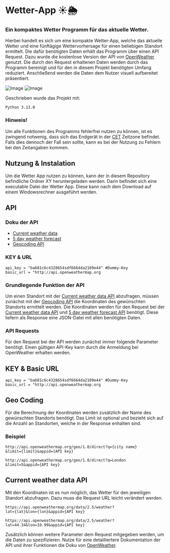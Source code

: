 # Wetter-App ☀️🌦️
### Ein kompaktes Wetter Programm für das aktuelle Wetter. 

Hierbei handelt es sich um eine kompakte Wetter-App, welche das aktuelle Wetter und eine fünftägige Wettervorhersage für einen beliebigen Standort ermittelt. Die dafür benötigten Daten erhält das Programm über einen API Request. Dazu wurde die kostenlose Version der API von [OpenWeather](https://openweathermap.org/) genutzt. Die durch den Request erhaltenen Daten werden durch das Programm bereinigt und für den in diesem Projekt benötigten Umfang reduziert. Anschließend werden die Daten dem Nutzer visuell aufbereitet präsentiert. 

![Image](https://github.com/user-attachments/assets/9a7ee1b4-bc07-4b37-ba70-c6accab4e781)
![Image](https://github.com/user-attachments/assets/7b4c32b2-0fe0-420f-8dc2-3481027cdb1f)

Geschrieben wurde das Projekt mit:
```
Python 3.13.0
```
### Hinweis!
Um alle Funktionen des Programms fehlerfrei nutzen zu können, ist es zwingend notwenig, dass sich das Endgerät in der [CET](https://www.timeanddate.com/time/zones/cet) Zeitzone befindet. Falls dies dennoch der Fall sein sollte, kann es bei der Nutzung zu Fehlern bei den Zeitangaben kommen.
## Nutzung & Instalation
Um die Wetter App nutzen zu können, kann der in diesem Repository befindliche Ordner XY heruntergeladen werden. Darin befindet sich eine executable Datei der Wetter App. Diese kann nach dem Download auf einem Windowsrechner ausgeführt werden. 
## API
### Doku der API
* [Current weather data](https://openweathermap.org/current)
* [5 day weather forecast](https://openweathermap.org/forecast5)
* [Geocoding API](https://openweathermap.org/api/geocoding-api)
### KEY & URL
```
api_key = "ba681c6c4328654sdf6664da2109e44" #Dummy-Key
basic_url = "http://api.openweathermap.org
```
### Grundlegende Funktion der API
Um einen Standort mit der [Current weather data API](https://openweathermap.org/current) abzufragen, müssen zunächst mit der [Geocoding API](https://openweathermap.org/api/geocoding-api) die Koordinaten des gewünschten Standorts ermittelt werden. Die Koordinaten werden für den Request bei der [Current weather data API](https://openweathermap.org/current) und [5 day weather forecast API](https://openweathermap.org/forecast5) benötigt. Diese liefern als Response eine JSON-Datei mit allen benötigten Daten.
### API Requests
Für den Request bei der API werden zunächst immer folgende Parameter benötigt. Einen gültigen API-Key kann durch die Anmeldung bei OpenWeather erhalten werden. 
## KEY & Basic URL
```
api_key = "ba681c6c4328654sdf6664da2109e44" #Dummy-Key
basic_url = "http://api.openweathermap.org
```
## Geo Coding
Für die Berechnung der Koordinaten werden zusätzlich der Name des gewünschten Standorts benötigt. Das Limit ist optional und bezieht sich auf die Anzahl an Standorten, welche in der Response enhalten sind.
### Beispiel
```
http://api.openweathermap.org/geo/1.0/direct?q={city name}
&limit={limit}&appid={API key}

http://api.openweathermap.org/geo/1.0/direct?q=London
&limit=5&appid={API key}
```
## Current weather data API
Mit den Koordinaten ist es nun möglich, das Wetter für den jeweiligen Standort abzufragen. Dazu muss die Request URL leicht verändert werden.
```
https://api.openweathermap.org/data/2.5/weather?
lat={lat}&lon={lon}&appid={API key}

https://api.openweathermap.org/data/2.5/weather?
lat=44.34&lon=10.99&appid={API key}
``` 
Zusätzlich können weitere Parameter dem Request mitgegeben werden, um die Daten zu spezifizieren. 
Nutze für eine detailliertere Dokumentation der API und ihrer Funktionen die Doku von [OpenWeather](https://openweathermap.org/).
